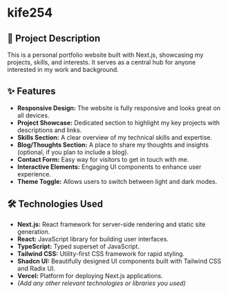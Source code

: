# kife254

## 🚀 Project Description

This is a personal portfolio website built with Next.js, showcasing my projects, skills, and interests. It serves as a central hub for anyone interested in my work and background.

## ✨ Features

*   **Responsive Design:** The website is fully responsive and looks great on all devices.
*   **Project Showcase:** Dedicated section to highlight my key projects with descriptions and links.
*   **Skills Section:** A clear overview of my technical skills and expertise.
*   **Blog/Thoughts Section:** A place to share my thoughts and insights (optional, if you plan to include a blog).
*   **Contact Form:** Easy way for visitors to get in touch with me.
*   **Interactive Elements:** Engaging UI components to enhance user experience.
*   **Theme Toggle:** Allows users to switch between light and dark modes.

## 🛠️ Technologies Used

*   **Next.js:** React framework for server-side rendering and static site generation.
*   **React:** JavaScript library for building user interfaces.
*   **TypeScript:** Typed superset of JavaScript.
*   **Tailwind CSS:** Utility-first CSS framework for rapid styling.
*   **Shadcn UI:** Beautifully designed UI components built with Tailwind CSS and Radix UI.
*   **Vercel:** Platform for deploying Next.js applications.
*   *(Add any other relevant technologies or libraries you used)*